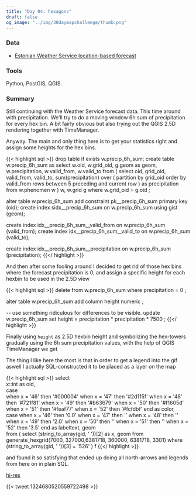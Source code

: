 ```yaml
---
title: "Day 04: hexagons"
draft: false
og_image: "../img/30daymapchallenge/thumb.png"
---
```

### Data
- [Estonian Weather Service location-based forecast](http://www.ilmateenistus.ee/asukoha-prognoos/?coordinates=58.3800520744161;26.7221159100379)

### Tools
Python, PostGIS, QGIS.

### Summary
Still continuing with the Weather Service forecast data. This time around with
precipitation. We'll try to do a moving window 6h sum of precipitation for
every hex bin. A bit fairly obvious but also trying out the QGIS 2.5D rendering
together with TimeManager.

Anyway. The main and only thing here is to get your statistics right and assign
some heights for the hex bins.

{{< highlight sql >}}
drop table if exists w.precip_6h_sum;
create table w.precip_6h_sum as
select
  w.oid, w.grid_oid, g.geom as geom,
  w.precipitation, w.valid_from, w.valid_to
from (
  select
    oid,
    grid_oid,
    valid_from,
    valid_to,
    sum(precipitation) over (
      partition by grid_oid
        order by valid_from
          rows between 5 preceding and current row
    ) as precipitation
  from
    w.phenomen w
) w, w.grid g
where
  w.grid_oid = g.oid
;

alter table w.precip_6h_sum
  add constraint pk__precip_6h_sum
    primary key (oid);
create index sidx__precip_6h_sum
  on w.precip_6h_sum
    using gist (geom);

create index idx__precip_6h_sum__valid_from
  on w.precip_6h_sum
    (valid_from);
create index idx__precip_6h_sum__valid_to
  on w.precip_6h_sum
    (valid_to);

create index idx__precip_6h_sum__precipitation
  on w.precip_6h_sum
    (precipitation);
{{</ highlight >}}

And then after some fooling around I decided to get rid of those hex bins where
the forecast precipitation is 0, and assign a specific height for each hexbin
to be used in the 2.5D view

{{< highlight sql >}}
delete
from
  w.precip_6h_sum
where
  precipitation = 0
;

alter table w.precip_6h_sum
  add column height
    numeric
;

-- use something ridiculous for differences to be visible.
update w.precip_6h_sum set
  height = precipitation * precipitation * 7500
;
{{</ highlight >}}

Finally using `height` as 2.5D hexbin height and symbolizing the hex-towers
gradually using the 6h sum precipitation values, with the help of QGIS
TimeManager we get

The thing I like here the most is that in order to get a legend into the gif
aswell I actually SQL-constructed it to be placed as a layer on the map

{{< highlight sql >}}
select  
  x::int as oid,     
  case  
    when x = '46' then '#000004'
    when x = '47' then '#2d115f'
    when x = '48' then '#721f81'
    when x = '49' then '#b63679'
    when x = '50' then '#f1605d'
    when x = '51' then '#feaf77'
    when x = '52' then '#fcfdbf'
  end as color,     
  case
    when x = '46' then '0.0'
    when x = '47' then ''
    when x = '48' then ''
    when x = '49' then '2.0'
    when x = '50' then ''
    when x = '51' then ''
    when x = '52' then '3.5'
  end as labeltext,
  geom  
from (
  select
    (string_to_array(gid, ' '))[2] as x,
    geom
  from
    generate_hexgrid(7000, 327000,6381718, 360000, 6381718, 3301)
  where
    (string_to_array(gid, ' '))[3] = '526'
) f
{{</ highlight >}}

and found it so satisfying that ended up doing all north-arrows and legends
from here on in plain SQL.

[hi-res](https://tkardi.ee/writeup/img/30daymapchallenge/day-4-hexagons.gif)

{{< tweet 1324680520559722498 >}}
